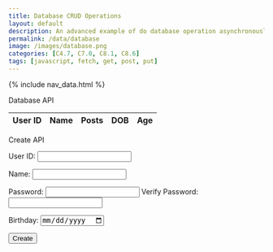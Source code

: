 ```yaml
---
title: Database CRUD Operations
layout: default
description: An advanced example of do database operation asynchronously between JavaScript and Backend Database.
permalink: /data/database
image: /images/database.png
categories: [C4.7, C7.0, C8.1, C8.6]
tags: [javascript, fetch, get, post, put]
---
```


{% include nav_data.html %}

<p>Database API</p>

<table>
  <thead>
  <tr>
    <th>User ID</th>
    <th>Name</th>
    <th>Posts</th>
    <th>DOB</th>
    <th>Age</th>
  </tr>
  </thead>
  <tbody id="result">
    <!-- javascript generated data -->
  </tbody>
</table>

<p>Create API</p>

<form action="javascript:create_user()">
    <p><label>
        User ID:
        <input type="text" name="uid" id="uid" required>
    </label></p>
    <p><label>
        Name:
        <input type="text" name="name" id="name" required>
    </label></p>
    <p><label>
        Password:
        <input type="password" name="password" id="password" required>
        Verify Password:
        <input type="password" name="passwordV" id="passwordV" required>
    </label></p>
    <p><label>
        Birthday:
        <input type="date" name="dob" id="dob">
    </label></p>
    <p>
        <button>Create</button>
    </p>
</form>

<script>
  // prepare HTML result container for new output
  const resultContainer = document.getElementById("result");
  // prepare URL's to allow easy switch from deployment and localhost
  //const url = "http://localhost:8086/api/users"
  const url = "https://flask.nighthawkcodingsociety.com/api/users"
  const create_fetch = url + '/create';
  const read_fetch = url + '/';

  // Load users on page entry
  read_users();


  // Display User Table, data is fetched from Backend Database
  function read_users() {
    // prepare fetch options
    const read_options = {
      method: 'GET', // *GET, POST, PUT, DELETE, etc.
      mode: 'cors', // no-cors, *cors, same-origin
      cache: 'default', // *default, no-cache, reload, force-cache, only-if-cached
      credentials: 'omit', // include, *same-origin, omit
      headers: {
        'Content-Type': 'application/json'
      },
    };

    // fetch the data from API
    fetch(read_fetch, read_options)
      // response is a RESTful "promise" on any successful fetch
      .then(response => {
        // check for response errors
        if (response.status !== 200) {
            const errorMsg = 'Database read error: ' + response.status;
            console.log(errorMsg);
            const tr = document.createElement("tr");
            const td = document.createElement("td");
            td.innerHTML = errorMsg;
            tr.appendChild(td);
            resultContainer.appendChild(tr);
            return;
        }
        // valid response will have json data
        response.json().then(data => {
            console.log(data);
            for (let row in data) {
              console.log(data[row]);
              add_row(data[row]);
            }
        })
    })
    // catch fetch errors (ie ACCESS to server blocked)
    .catch(err => {
      console.error(err);
      const tr = document.createElement("tr");
      const td = document.createElement("td");
      td.innerHTML = err;
      tr.appendChild(td);
      resultContainer.appendChild(tr);
    });
  }

  function create_user(){
    //Validate Password (must be 6-20 characters in len)
    //verifyPassword("click");
    const body = {
        uid: document.getElementById("uid").value,
        name: document.getElementById("name").value,
        password: document.getElementById("password").value,
        dob: document.getElementById("dob").value
    };
    const requestOptions = {
        method: 'POST',
        body: JSON.stringify(body),
        headers: {
            "content-type": "application/json",
            'Authorization': 'Bearer my-token',
        },
    };

    // URL for Create API
    // Fetch API call to the database to create a new user
    fetch(create_fetch, requestOptions)
      .then(response => {
        // trap error response from Web API
        if (response.status !== 200) {
          const errorMsg = 'Database create error: ' + response.status;
          console.log(errorMsg);
          const tr = document.createElement("tr");
          const td = document.createElement("td");
          td.innerHTML = errorMsg;
          tr.appendChild(td);
          resultContainer.appendChild(tr);
          return;
        }
        // response contains valid result
        response.json().then(data => {
            console.log(data);
            //add a table row for the new/created userid
            add_row(data);
        })
    })
  }

  function add_row(data) {
    const tr = document.createElement("tr");
    const uid = document.createElement("td");
    const name = document.createElement("td");
    const posts = document.createElement("td")
    const dob = document.createElement("td");
    const age = document.createElement("td");
  

    // obtain data that is specific to the API
    uid.innerHTML = data.uid; 
    name.innerHTML = data.name; 
    posts.innerHTML = data.posts.length;
    dob.innerHTML = data.dob; 
    age.innerHTML = data.age; 

    // add HTML to container
    tr.appendChild(uid);
    tr.appendChild(name);
    tr.appendChild(posts);
    tr.appendChild(dob);
    tr.appendChild(age);

    resultContainer.appendChild(tr);
  }

</script>